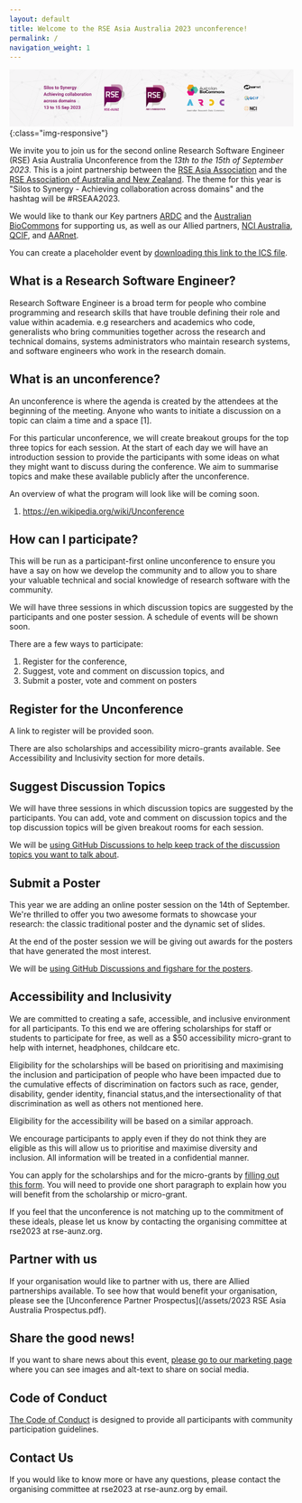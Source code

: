 ```yaml
---
layout: default
title: Welcome to the RSE Asia Australia 2023 unconference!
permalink: /
navigation_weight: 1
---
```


![Banner of RSE Asia Australia Unconference 2023. Silos to synergy, achieving collaboration across domains. 13th to 15th September 2023. With logos for RSE-AUNZ, RSE Asia, ARDC and Australian BioCommons as key partners, NCI, QCIF, and AARNet as allied partners. ](/assets/conference_banner_small_website.png){:class="img-responsive"}

We invite you to join us for the second online Research Software Engineer (RSE) Asia Australia Unconference from the *13th to the 15th of September 2023*. This is a joint partnership between the [RSE Asia Association](https://rse-asia.github.io/RSE_Asia/) and the [RSE Association of Australia and New Zealand](https://rse-aunz.github.io/). The theme for this year is "Silos to Synergy - Achieving collaboration across domains" and the hashtag will be #RSEAA2023.

We would like to thank our Key partners [ARDC](https://ardc.edu.au/) and the [Australian BioCommons](https://www.biocommons.org.au/) for supporting us, as well as our Allied partners, [NCI Australia](https://nci.org.au/), [QCIF](https://qcif.edu.au/),  and [AARnet](https://www.aarnet.edu.au/).

You can create a placeholder event by [downloading this link to the ICS file](/assets/RSEAA2023.ics).

## What is a Research Software Engineer? 

Research Software Engineer is a broad term for people who combine programming and research skills that have trouble defining their role and value within academia. e.g researchers and academics who code, generalists who bring communities together across the research and technical domains, systems administrators who maintain research systems, and software engineers who work in the research domain. 

## What is an unconference?

An unconference is where the agenda is created by the attendees at the beginning of the meeting. Anyone who wants to initiate a discussion on a topic can claim a time and a space [1]. 

For this particular unconference, we will create breakout groups for the top three topics for each session. At the start of each day we will have an introduction session to provide the participants with some ideas on what they might want to discuss during the conference. We aim to summarise topics and make these available publicly after the unconference.

An overview of what the program will look like will be coming soon.

1. https://en.wikipedia.org/wiki/Unconference

## How can I participate?

This will be run as a participant-first online unconference to ensure you have a say on how we develop the community and to allow you to share your valuable technical and social knowledge of research software with the community. 

We will have three sessions in which discussion topics are suggested by the participants and one poster session. A schedule of events will be shown soon.

There are a few ways to participate:
1. Register for the conference,
2. Suggest, vote and comment on discussion topics, and
3. Submit a poster, vote and comment on posters

## Register for the Unconference

A link to register will be provided soon. 

There are also scholarships and accessibility micro-grants available. See Accessibility and Inclusivity section for more details. 

## Suggest Discussion Topics

We will have three sessions in which discussion topics are suggested by the participants. You can add, vote and comment on discussion topics and the top discussion topics will be given breakout rooms for each session.

We will be [using GitHub Discussions to help keep track of the discussion topics you want to talk about](https://github.com/RSEAA/RSEAA.github.io/discussions/32).


## Submit a Poster

This year we are adding an online poster session on the 14th of September. We're thrilled to offer you two awesome formats to showcase your research: the classic traditional poster and the dynamic set of slides. 

At the end of the poster session we will be giving out awards for the posters that have generated the most interest.

We will be [using GitHub Discussions and figshare for the posters](https://github.com/RSEAA/RSEAA.github.io/discussions/32).


## Accessibility and Inclusivity

We are committed to creating a safe, accessible, and inclusive environment for all participants. 
To this end we are offering scholarships for staff or students to participate for free, as well as a $50 accessibility micro-grant to help with internet, headphones, childcare etc. 

Eligibility for the scholarships will be based on prioritising and maximising the inclusion and participation of people who have been impacted due to the cumulative effects of discrimination on factors such as race, gender, disability, gender identity, financial status,and the intersectionality of that discrimination as well as others not mentioned here.

Eligibility for the accessibility will be based on a similar approach.

We encourage participants to apply even if they do not think they are eligible as this will allow us to prioritise and maximise diversity and inclusion. All information will be treated in a confidential manner.

You can apply for the scholarships and for the micro-grants by [filling out this form](https://forms.gle/M1QtXqtDEU2SeS1JA). You will need to provide one short paragraph to explain how you will benefit from the scholarship or micro-grant. 

If you feel that the unconference is not matching up to the commitment of these ideals, please let us know by contacting the organising committee at rse2023 at rse-aunz.org. 


## Partner with us
If your organisation would like to partner with us, there are Allied partnerships available. To see how that would benefit your organisation, please see the [Unconference Partner Prospectus](/assets/2023 RSE Asia Australia Prospectus.pdf).


## Share the good news!

If you want to share news about this event, [please go to our marketing page ](marketing)where you can see images and alt-text to share on social media.

## Code of Conduct

[The Code of Conduct](https://rse-aunz.github.io/code-of-conduct) is designed to provide all participants with community participation guidelines.

## Contact Us
If you would like to know more or have any questions, please contact the organising committee at rse2023 at rse-aunz.org by email.
